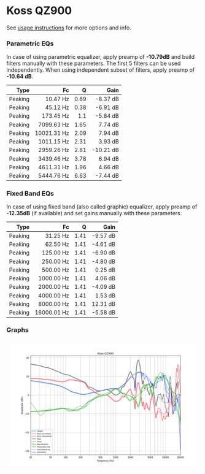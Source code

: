 # Koss QZ900
See [usage instructions](https://github.com/jaakkopasanen/AutoEq#usage) for more options and info.

### Parametric EQs
In case of using parametric equalizer, apply preamp of **-10.79dB** and build filters manually
with these parameters. The first 5 filters can be used independently.
When using independent subset of filters, apply preamp of **-10.64 dB**.

| Type    | Fc          |    Q | Gain      |
|--------:|------------:|-----:|----------:|
| Peaking | 10.47 Hz    | 0.69 | -8.37 dB  |
| Peaking | 45.12 Hz    | 0.38 | -6.91 dB  |
| Peaking | 173.45 Hz   | 1.1  | -5.84 dB  |
| Peaking | 7099.63 Hz  | 1.65 | 7.74 dB   |
| Peaking | 10021.31 Hz | 2.09 | 7.94 dB   |
| Peaking | 1011.15 Hz  | 2.31 | 3.93 dB   |
| Peaking | 2959.26 Hz  | 2.81 | -10.21 dB |
| Peaking | 3439.46 Hz  | 3.78 | 6.94 dB   |
| Peaking | 4611.31 Hz  | 1.96 | 4.66 dB   |
| Peaking | 5444.76 Hz  | 6.63 | -7.44 dB  |

### Fixed Band EQs
In case of using fixed band (also called graphic) equalizer, apply preamp of **-12.35dB**
(if available) and set gains manually with these parameters.

| Type    | Fc          |    Q | Gain     |
|--------:|------------:|-----:|---------:|
| Peaking | 31.25 Hz    | 1.41 | -9.57 dB |
| Peaking | 62.50 Hz    | 1.41 | -4.61 dB |
| Peaking | 125.00 Hz   | 1.41 | -6.90 dB |
| Peaking | 250.00 Hz   | 1.41 | -4.80 dB |
| Peaking | 500.00 Hz   | 1.41 | 0.25 dB  |
| Peaking | 1000.00 Hz  | 1.41 | 4.06 dB  |
| Peaking | 2000.00 Hz  | 1.41 | -4.09 dB |
| Peaking | 4000.00 Hz  | 1.41 | 1.53 dB  |
| Peaking | 8000.00 Hz  | 1.41 | 12.31 dB |
| Peaking | 16000.01 Hz | 1.41 | -5.58 dB |

### Graphs
![](./Koss%20QZ900.png)